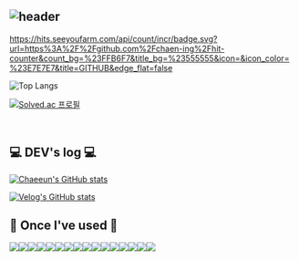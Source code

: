 
  
![header](https://capsule-render.vercel.app/api?type=waving&color=timeGradient&text=Welcome%20to%20Chaeeun's%20GitHub%20👋&animation=twinkling&fontSize=35&fontAlignY=40&fontAlign=65&height=250)
---
https://hits.seeyoufarm.com/api/count/incr/badge.svg?url=https%3A%2F%2Fgithub.com%2Fchaen-ing%2Fhit-counter&count_bg=%23FFB6F7&title_bg=%23555555&icon=&icon_color=%23E7E7E7&title=GITHUB&edge_flat=false

![Top Langs](https://github-readme-stats.vercel.app/api/top-langs/?username=chaen-ing&layout=compact)

[![Solved.ac
프로필](http://mazassumnida.wtf/api/generate_badge?boj=kimce0405)](https://solved.ac/kimce0405)



<br>

## 💻 DEV's log 💻
[![Chaeeun's GitHub stats](https://velog-readme-stats.vercel.app/api/badge?name=chaen-ing)](https://velog.io/@chaen-ing)

[![Velog's GitHub stats](https://velog-readme-stats.vercel.app/api?name=chaen-ing)](https://velog.io/@chaen-ing)

## 🔨 Once I've used 🔨
<div style="display:flex; flex-direction:row;">
    <img src="https://img.shields.io/badge/Java-007396?style=for-the-badge&logo=Java&logoColor=white"> 
    <img src="https://img.shields.io/badge/Spring Boot-6DB33F?style=for-the-badge&logo=spring boot&logoColor=white"> 
    <img src="https://img.shields.io/badge/Gradle-02303A?style=for-the-badge&logo=gradle&logoColor=white">
    <img src="https://img.shields.io/badge/mysql-4479A1?style=for-the-badge&logo=mysql&logoColor=white"> 
    <img src="https://img.shields.io/badge/firebase-FFCA28?style=for-the-badge&logo=firebase&logoColor=white">
    <br>
    <img src="https://img.shields.io/badge/linux-FCC624?style=for-the-badge&logo=linux&logoColor=black"> 
    <img src="https://img.shields.io/badge/apache tomcat-F8DC75?style=for-the-badge&logo=apachetomcat&logoColor=black">
    <img src="https://img.shields.io/badge/Amazon AWS-232F3E?style=for-the-badge&logo=amazon aws&logoColor=white"> 
    <img src="https://img.shields.io/badge/Amazon EC2-FF9900?style=for-the-badge&logo=amazon ec2&logoColor=white"> 
    <img src="https://img.shields.io/badge/Amazon RDS-527FFF?style=for-the-badge&logo=amazon rds&logoColor=white">
    <br>
    <img src="https://img.shields.io/badge/html5-E34F26?style=flat-square&logo=html5&logoColor=white"> 
    <img src="https://img.shields.io/badge/css-1572B6?style=flat-square&logo=css3&logoColor=white"> 
    <img src="https://img.shields.io/badge/javascript-F7DF1E?style=flat-square&logo=javascript&logoColor=black"> 
    <img src="https://img.shields.io/badge/bootstrap-7952B3?style=flat-square&logo=bootstrap&logoColor=white">
    <br>
    <img src="https://img.shields.io/badge/Andoid Studio-3DDC84?style=flat-square&logo=android studio&logoColor=white">
    <img src="https://img.shields.io/badge/python-3776AB?style=flat-square&logo=python&logoColor=white"> 
    <br>
</div><br>
</div>
              

